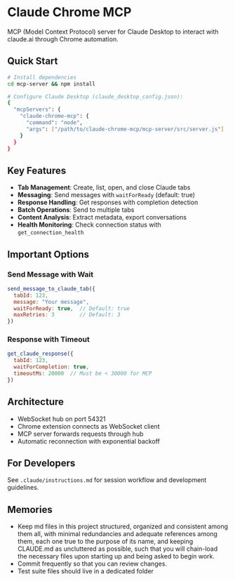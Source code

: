 # Claude Chrome MCP

MCP (Model Context Protocol) server for Claude Desktop to interact with claude.ai through Chrome automation.

## Quick Start

```bash
# Install dependencies
cd mcp-server && npm install

# Configure Claude Desktop (claude_desktop_config.json):
{
  "mcpServers": {
    "claude-chrome-mcp": {
      "command": "node",
      "args": ["/path/to/claude-chrome-mcp/mcp-server/src/server.js"]
    }
  }
}
```

## Key Features

- **Tab Management**: Create, list, open, and close Claude tabs
- **Messaging**: Send messages with `waitForReady` (default: true)
- **Response Handling**: Get responses with completion detection
- **Batch Operations**: Send to multiple tabs
- **Content Analysis**: Extract metadata, export conversations
- **Health Monitoring**: Check connection status with `get_connection_health`

## Important Options

### Send Message with Wait
```javascript
send_message_to_claude_tab({
  tabId: 123,
  message: "Your message",
  waitForReady: true,  // Default: true
  maxRetries: 3        // Default: 3
})
```

### Response with Timeout
```javascript
get_claude_response({
  tabId: 123,
  waitForCompletion: true,
  timeoutMs: 20000  // Must be < 30000 for MCP
})
```

## Architecture

- WebSocket hub on port 54321
- Chrome extension connects as WebSocket client  
- MCP server forwards requests through hub
- Automatic reconnection with exponential backoff

## For Developers

See `.claude/instructions.md` for session workflow and development guidelines.

## Memories

- Keep md files in this project structured, organized and consistent among them all, with minimal redundancies and adequate references among them, each one true to the purpose of its name, and keeping CLAUDE.md as uncluttered as possible, such that you will chain-load the necessary files upon starting up and being asked to begin work.
- Commit frequently so that you can review changes.
- Test suite files should live in a dedicated folder